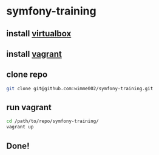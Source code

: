 # symfony-training

## install [virtualbox](https://www.virtualbox.org/wiki/Downloads)

## install [vagrant](https://www.vagrantup.com/downloads.html)

## clone repo
```sh
git clone git@github.com:wimme002/symfony-training.git
```
## run vagrant
```sh
cd /path/to/repo/symfony-training/
vagrant up
```

## Done!

